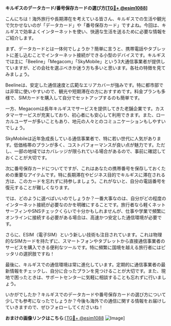 **キルギスのデータカード/番号保存カードの選び方[[TG💪+ @esim1088](https://t.me/s/esim1088)]**

こんにちは！海外旅行や長期滞在を考えている皆さん、キルギスでの生活や観光で欠かせないのが「データカード」や「番号保存カード」ですよね。今回は、キルギスで効率よくインターネットを使い、快適な生活を送るために必要な情報をご紹介します。

まず、データカードとは一体何でしょうか？簡単に言うと、携帯電話やタブレットに差し込むことでインターネット接続ができる小型のデバイスです。キルギスでは主に「Beeline」「Megacom」「SkyMobile」という3大通信事業者が提供していますが、どの会社を選ぶべきか迷う方も多いと思います。各社の特徴を見てみましょう。

Beelineは、安定した通信速度と広範なエリアカバーが強みです。特に都市部では非常に使いやすいので、観光や短期滞在の方におすすめです。料金プランも多様で、SIMカードを購入して自分でセットアップするのも簡単です。

一方、Megacomは長年キルギスでサービスを提供してきた老舗企業です。カスタマーサービスが充実しており、初心者にも安心して利用できます。また、ローカルユーザーが多いこともあり、地元の人々とのコミュニケーションもしやすいでしょう。

SkyMobileは近年急成長している通信事業者で、特に若い世代に人気があります。低価格帯のプランが多く、コストパフォーマンスが良い点が魅力です。ただし、一部の地域ではカバレッジが限られている場合があるので、事前に確認しておくことが大切です。

次に番号保存カードについてですが、これはあなたの携帯番号を保存しておくための重要なアイテムです。特に長期滞在やビジネス目的でキルギスに滞在される方は、このカードを忘れずに持参しましょう。これがないと、自分の電話番号を復元することが難しくなります。

では、どのように選べばいいのでしょうか？一番大事なのは、自分がどの程度のインターネット接続が必要なのかを明確にすることです。旅行者なら軽くネットサーフィンやSNSチェックくらいで十分かもしれませんが、仕事や学業で頻繁にオンラインに接続する必要がある場合は、高速かつ安定した通信環境が必要です。

さらに、ESIM（電子SIM）という新しい技術も注目されています。これは物理的なSIMカードを持たずに、スマートフォンやタブレットから直接通信事業者のサービスを購入できる便利なツールです。特に頻繁に国境を越える旅行者にはピッタリの選択肢ですね！

最後に、キルギスでの通信環境は常に進化しています。定期的に通信事業者の最新情報をチェックし、自分に合ったプランを見つけることが大切です。また、現地で困ったときは、サポートセンターに気軽に相談することも忘れずに行いましょう。

いかがでしたか？キルギスでのデータカードや番号保存カードの選び方について少しでも参考になったでしょうか？今後も海外での通信に関する情報をお届けしていきますので、ぜひフォローしてくださいね！

**おまけの画像リンクはこちら**:[[TG💪+ @esim1088](https://t.me/s/esim1088) ![Image](https://i.postimg.cc/Y0z9fWf4/image.png)]